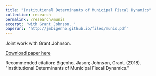 ```yaml
---
title: "Institutional Determinants of Municipal Fiscal Dynamics"
collection: research
permalink: /research/munis
excerpt: 'with Grant Johnson. '
paperurl: 'http://jmbigenho.github.io/files/munis.pdf'
---
```

Joint work with Grant Johnson.

[Download paper here](http://jmbigenho.github.io/files/munis.pdf)

Recommended citation: Bigenho, Jason; Johnson,
Grant. (2018). "Instititutional Determinants of Municipal Fiscal Dynamics."
